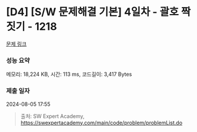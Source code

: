 # [D4] [S/W 문제해결 기본] 4일차 - 괄호 짝짓기 - 1218 

[문제 링크](https://swexpertacademy.com/main/code/problem/problemDetail.do?contestProbId=AV14eWb6AAkCFAYD) 

### 성능 요약

메모리: 18,224 KB, 시간: 113 ms, 코드길이: 3,417 Bytes

### 제출 일자

2024-08-05 17:55



> 출처: SW Expert Academy, https://swexpertacademy.com/main/code/problem/problemList.do